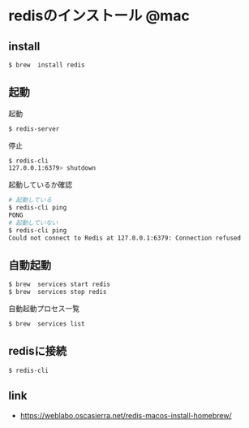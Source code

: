 # redisのインストール @mac



## install
 
```bash
$ brew  install redis
```


## 起動

起動

```bash
$ redis-server
```

停止

```bash
$ redis-cli
127.0.0.1:6379> shutdown
```

起動しているか確認

```bash
# 起動している
$ redis-cli ping
PONG
# 起動していない
$ redis-cli ping
Could not connect to Redis at 127.0.0.1:6379: Connection refused
```

## 自動起動


```bash
$ brew  services start redis
$ brew  services stop redis
```


自動起動プロセス一覧

```bash
$ brew  services list
```



## redisに接続


```bash
$ redis-cli
```


## link

* https://weblabo.oscasierra.net/redis-macos-install-homebrew/